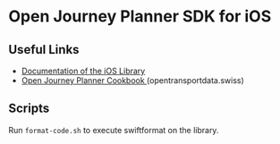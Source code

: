 # Open Journey Planner SDK for iOS

## Useful Links

- [Documentation of the iOS Library]( https://opentdatach.github.io/ojp-ios/documentation/ojp/)
- [Open Journey Planner  Cookbook ](https://opentransportdata.swiss/de/cookbook/open-journey-planner-ojp/) (opentransportdata.swiss)

## Scripts

Run `format-code.sh` to execute swiftformat on the library.
